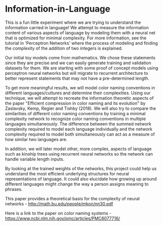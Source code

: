 # Information-in-Language
This is a fun little experiment where we are trying to understand the information carried in language! We attempt to measure the information content of various aspects of language by modeling them with a neural net that is optimized for minimal complexity. For more information, see the tutorial in 'Perceptron Networks' where the process of modeling and finding the complexity of the addition of two integers is explained.

Our initial toy models come from mathematics. We chose these statements since they are precise and we can easily generate training and validation datasets for them. We are starting with some proof of concept models using perceptron neural networks but will migrate to recurrent architecture to better represent statements that may not have a pre-determined length.

To get more meaningful results, we will model color naming conventions in different languages/cultures and determine their complexities. Using our technique, we will attempt to recreate the information theoretic aspects of the paper "Efficient compression in color naming and its evolution" by Zaslavsky, Kemp, Regier and Tishby (2018). We will also try to compare the similarities of different color naming conventions by training a minimal complexity network to recognize color naming conventions in multiple languages simultaneously. The difference between the summed network complexity required to model each language individually and the network complexity required to model both simultaneously can act as a measure of how similar two languages are. 

In addition, we will later model other, more complex, aspects of language such as kinship trees using recurrent neural networks so the network can handle variable length inputs. 

By looking at the trained weights of the networks, this project could help us understand the most efficient underlying structures for neural representations of language. It could also elucidate how growing up around different languages might change the way a person assigns meaning to phrases.

This paper provides a theoretical basis for the complexity of neural networks - http://math.bu.edu/people/mkon/nn30.pdf

Here is a link to the paper on color naming systems - https://www.ncbi.nlm.nih.gov/pmc/articles/PMC6077716/
